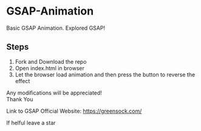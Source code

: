 # GSAP-Animation
Basic GSAP Animation. Explored GSAP!

## Steps
1) Fork and Download the repo
2) Open index.html in browser
3) Let the browser load animation and then press the button to reverse the effect

Any modifications will be appreciated! <br/>
Thank You

Link to GSAP Official Website: https://greensock.com/

If helful leave a star
